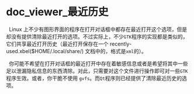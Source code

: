 #  doc_viewer_最近历史
&nbsp;&nbsp;Linux 上不少有图形界面的程序在打开对话框中都存在最近打开这个选项，但是却没有提供清除最近打开的选项。不过实际上，不少`GTK`程序的实现都是类似的，它们共享最近打开历史（最近打开保存在一个 recently-used.xbel($HOME/.local/share/) 文档中的，格式是`xml`的）。

&nbsp;&nbsp;你可能不希望在打开对话框的最近打开中存在着敏感信息或者是希望将其中一些足以泄漏隐私信息的东西清除。对此，只需要对这个文件进行操作即可对一些`GTK`程序生效。或者，你干脆不使用 `gvfs`。而`Qt`程序则已经提供了清除最近历史的选项。
